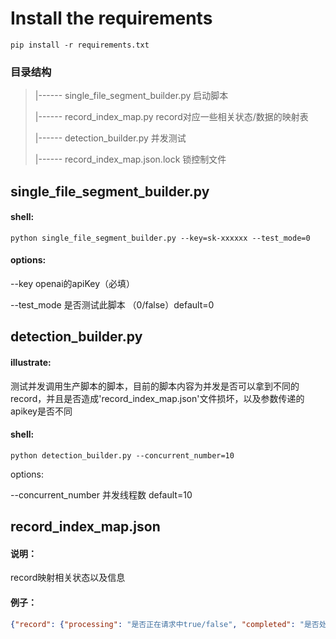 # Install the requirements
```
pip install -r requirements.txt
```


### 目录结构

> |------ single_file_segment_builder.py        启动脚本
> 
> |------ record_index_map.py           record对应一些相关状态/数据的映射表
>
> |------ detection_builder.py   并发测试
> 
> |------ record_index_map.json.lock    锁控制文件
>

## single_file_segment_builder.py

#### shell:

```shell
python single_file_segment_builder.py --key=sk-xxxxxx --test_mode=0
```

#### options:

  --key  openai的apiKey（必填）

  --test_mode 是否测试此脚本 （0/false）default=0


## detection_builder.py 

#### illustrate:

测试并发调用生产脚本的脚本，目前的脚本内容为并发是否可以拿到不同的record，并且是否造成'record_index_map.json'文件损坏，以及参数传递的apikey是否不同

#### shell:

```shell
python detection_builder.py --concurrent_number=10
```
options:

  --concurrent_number 并发线程数 default=10


## record_index_map.json

#### 说明：
record映射相关状态以及信息

#### 例子：
```json
{"record": {"processing": "是否正在请求中true/false", "completed": "是否处理完毕true/false", "index": "对应的dataset index"}, ...}
```